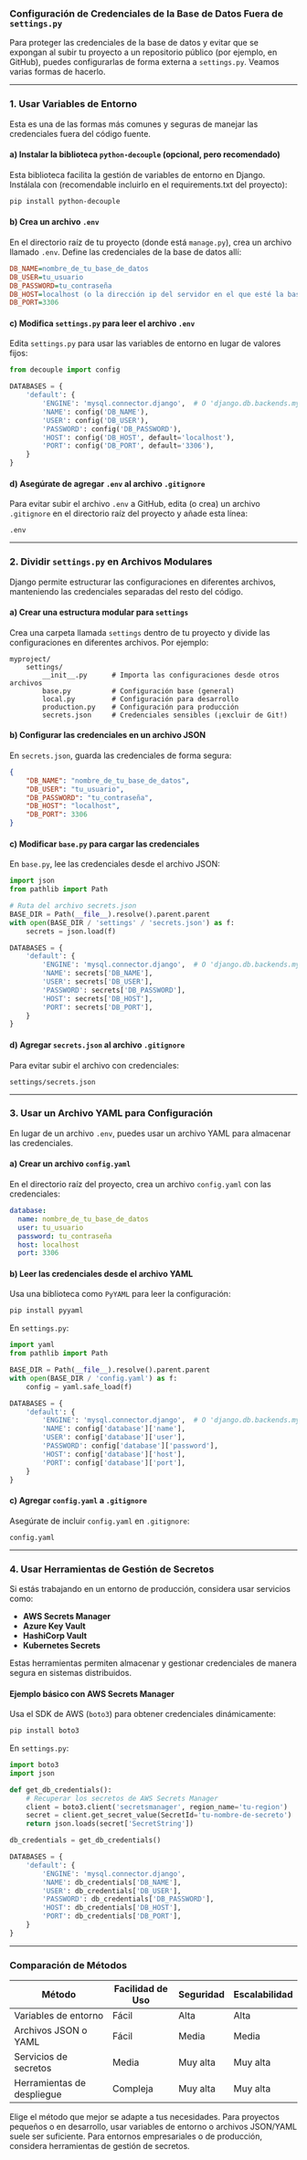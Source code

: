 ### Configuración de Credenciales de la Base de Datos Fuera de `settings.py`  

Para proteger las credenciales de la base de datos y evitar que se expongan al subir tu proyecto a un repositorio público (por ejemplo, en GitHub), puedes configurarlas de forma externa a `settings.py`. Veamos varias formas de hacerlo.

---

### 1. **Usar Variables de Entorno**  
Esta es una de las formas más comunes y seguras de manejar las credenciales fuera del código fuente.

#### a) Instalar la biblioteca `python-decouple` (opcional, pero recomendado)
Esta biblioteca facilita la gestión de variables de entorno en Django. Instálala con (recomendable incluirlo en el requirements.txt del proyecto):

```bash
pip install python-decouple
```

#### b) Crea un archivo `.env`
En el directorio raíz de tu proyecto (donde está `manage.py`), crea un archivo llamado `.env`. Define las credenciales de la base de datos allí:

```ini
DB_NAME=nombre_de_tu_base_de_datos
DB_USER=tu_usuario
DB_PASSWORD=tu_contraseña
DB_HOST=localhost (o la dirección ip del servidor en el que esté la base de datos)
DB_PORT=3306
```

#### c) Modifica `settings.py` para leer el archivo `.env`
Edita `settings.py` para usar las variables de entorno en lugar de valores fijos:

```python
from decouple import config

DATABASES = {
    'default': {
        'ENGINE': 'mysql.connector.django',  # O 'django.db.backends.mysql' si usas mysqlclient
        'NAME': config('DB_NAME'),
        'USER': config('DB_USER'),
        'PASSWORD': config('DB_PASSWORD'),
        'HOST': config('DB_HOST', default='localhost'),
        'PORT': config('DB_PORT', default='3306'),
    }
}
```

#### d) Asegúrate de agregar `.env` al archivo `.gitignore`
Para evitar subir el archivo `.env` a GitHub, edita (o crea) un archivo `.gitignore` en el directorio raíz del proyecto y añade esta línea:

```
.env
```

---

### 2. **Dividir `settings.py` en Archivos Modulares**  
Django permite estructurar las configuraciones en diferentes archivos, manteniendo las credenciales separadas del resto del código.

#### a) Crear una estructura modular para `settings`
Crea una carpeta llamada `settings` dentro de tu proyecto y divide las configuraciones en diferentes archivos. Por ejemplo:

```
myproject/
    settings/
        __init__.py      # Importa las configuraciones desde otros archivos
        base.py          # Configuración base (general)
        local.py         # Configuración para desarrollo
        production.py    # Configuración para producción
        secrets.json     # Credenciales sensibles (¡excluir de Git!)
```

#### b) Configurar las credenciales en un archivo JSON
En `secrets.json`, guarda las credenciales de forma segura:

```json
{
    "DB_NAME": "nombre_de_tu_base_de_datos",
    "DB_USER": "tu_usuario",
    "DB_PASSWORD": "tu_contraseña",
    "DB_HOST": "localhost",
    "DB_PORT": 3306
}
```

#### c) Modificar `base.py` para cargar las credenciales
En `base.py`, lee las credenciales desde el archivo JSON:

```python
import json
from pathlib import Path

# Ruta del archivo secrets.json
BASE_DIR = Path(__file__).resolve().parent.parent
with open(BASE_DIR / 'settings' / 'secrets.json') as f:
    secrets = json.load(f)

DATABASES = {
    'default': {
        'ENGINE': 'mysql.connector.django',  # O 'django.db.backends.mysql' si usas mysqlclient
        'NAME': secrets['DB_NAME'],
        'USER': secrets['DB_USER'],
        'PASSWORD': secrets['DB_PASSWORD'],
        'HOST': secrets['DB_HOST'],
        'PORT': secrets['DB_PORT'],
    }
}
```

#### d) Agregar `secrets.json` al archivo `.gitignore`
Para evitar subir el archivo con credenciales:

```
settings/secrets.json
```

---

### 3. **Usar un Archivo YAML para Configuración**  
En lugar de un archivo `.env`, puedes usar un archivo YAML para almacenar las credenciales. 

#### a) Crear un archivo `config.yaml`
En el directorio raíz del proyecto, crea un archivo `config.yaml` con las credenciales:

```yaml
database:
  name: nombre_de_tu_base_de_datos
  user: tu_usuario
  password: tu_contraseña
  host: localhost
  port: 3306
```

#### b) Leer las credenciales desde el archivo YAML
Usa una biblioteca como `PyYAML` para leer la configuración:

```bash
pip install pyyaml
```

En `settings.py`:

```python
import yaml
from pathlib import Path

BASE_DIR = Path(__file__).resolve().parent.parent
with open(BASE_DIR / 'config.yaml') as f:
    config = yaml.safe_load(f)

DATABASES = {
    'default': {
        'ENGINE': 'mysql.connector.django',  # O 'django.db.backends.mysql' si usas mysqlclient
        'NAME': config['database']['name'],
        'USER': config['database']['user'],
        'PASSWORD': config['database']['password'],
        'HOST': config['database']['host'],
        'PORT': config['database']['port'],
    }
}
```

#### c) Agregar `config.yaml` a `.gitignore`
Asegúrate de incluir `config.yaml` en `.gitignore`:

```
config.yaml
```

---

### 4. **Usar Herramientas de Gestión de Secretos**
Si estás trabajando en un entorno de producción, considera usar servicios como:
- **AWS Secrets Manager**
- **Azure Key Vault**
- **HashiCorp Vault**
- **Kubernetes Secrets**

Estas herramientas permiten almacenar y gestionar credenciales de manera segura en sistemas distribuidos.

#### Ejemplo básico con AWS Secrets Manager
Usa el SDK de AWS (`boto3`) para obtener credenciales dinámicamente:

```bash
pip install boto3
```

En `settings.py`:

```python
import boto3
import json

def get_db_credentials():
    # Recuperar los secretos de AWS Secrets Manager
    client = boto3.client('secretsmanager', region_name='tu-region')
    secret = client.get_secret_value(SecretId='tu-nombre-de-secreto')
    return json.loads(secret['SecretString'])

db_credentials = get_db_credentials()

DATABASES = {
    'default': {
        'ENGINE': 'mysql.connector.django',
        'NAME': db_credentials['DB_NAME'],
        'USER': db_credentials['DB_USER'],
        'PASSWORD': db_credentials['DB_PASSWORD'],
        'HOST': db_credentials['DB_HOST'],
        'PORT': db_credentials['DB_PORT'],
    }
}
```

---

### Comparación de Métodos

| Método                        | Facilidad de Uso | Seguridad | Escalabilidad |
|-------------------------------|------------------|-----------|---------------|
| Variables de entorno          | Fácil            | Alta      | Alta          |
| Archivos JSON o YAML          | Fácil            | Media     | Media         |
| Servicios de secretos         | Media            | Muy alta  | Muy alta      |
| Herramientas de despliegue    | Compleja         | Muy alta  | Muy alta      |

Elige el método que mejor se adapte a tus necesidades. Para proyectos pequeños o en desarrollo, usar variables de entorno o archivos JSON/YAML suele ser suficiente. Para entornos empresariales o de producción, considera herramientas de gestión de secretos.
